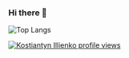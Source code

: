 ### Hi there 👋

![Top Langs](https://github-readme-stats.vercel.app/api/top-langs/?username=illenko&layout=compact)

[![Kostiantyn Illienko profile views](https://u8views.com/api/v1/github/profiles/16544476/views/day-week-month-total-count.svg)](https://u8views.com/github/illenko)
